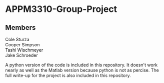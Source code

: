 # APPM3310-Group-Project

## Members
Cole Sturza  
Cooper Simpson  
Tashi Wischmeyer  
Jake Schroeder  

A python version of the code is included in this repository. It doesn't work nearly as well as the Matlab version because python is not as percise. The full write-up for the project is also included in this repository.
